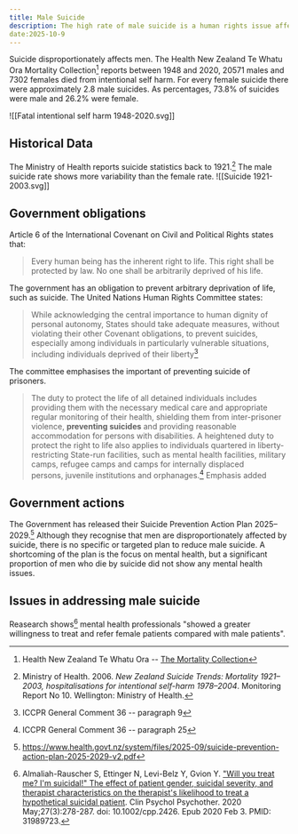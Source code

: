 ```yaml
---
title: Male Suicide
description: The high rate of male suicide is a human rights issue affecting men's right to life and right to health.
date:2025-10-9
---
```


Suicide disproportionately affects men. The Health New Zealand Te Whatu Ora Mortality Collection[^1] reports between 1948 and 2020, 20571 males and 7302 females died from intentional self harm. For every female suicide there were approximately 2.8 male suicides. As percentages, 73.8\% of suicides were male and 26.2\% were female.

![[Fatal intentional self harm 1948-2020.svg]]

## Historical Data

The Ministry of Health reports suicide statistics back to 1921.[^2] The male suicide rate shows more variability than the female rate.
![[Suicide 1921-2003.svg]]
## Government obligations

Article 6 of the International Covenant on Civil and Political Rights states that:

> Every human being has the inherent right to life. This right shall be protected by law. No one shall be arbitrarily deprived of his life.

The government has an obligation to prevent arbitrary deprivation of life, such as suicide. The United Nations Human Rights Committee states:

> While acknowledging the central importance to human dignity of personal autonomy, States should take adequate measures, without violating their other Covenant obligations, to prevent suicides, especially among individuals in particularly vulnerable situations, including individuals deprived of their liberty[^3]

The committee emphasises the important of preventing suicide of prisoners.

> The duty to protect the life of all detained individuals includes providing them with the necessary medical care and appropriate regular monitoring of their health, shielding them from inter-prisoner violence, **preventing suicides** and providing reasonable accommodation for persons with disabilities. A heightened duty to protect the right to life also applies to individuals quartered in liberty-restricting State-run facilities, such as mental health facilities, military camps, refugee camps and camps for internally displaced persons, juvenile institutions and orphanages.[^4] Emphasis added

## Government actions

The Government has released their Suicide Prevention Action Plan 2025–2029.[^5] Although they recognise that men are disproportionately affected by suicide, there is no specific or targeted plan to reduce male suicide. A shortcoming of the plan is the focus on mental health, but a significant proportion of men who die by suicide did not show any mental health issues.

## Issues in addressing male suicide

Reasearch shows[^6] mental health professionals "showed a greater willingness to treat and refer female patients compared with male patients".

[^1]: Health New Zealand Te Whatu Ora -- [The Mortality Collection](https://www.tewhatuora.govt.nz/for-health-professionals/data-and-statistics/nz-health-statistics/national-collections-and-surveys/collections/mortality-collection)
[^2]: Ministry of Health. 2006. *New Zealand Suicide Trends: Mortality 1921–2003, hospitalisations for intentional self-harm 1978–2004*. Monitoring Report No 10. Wellington: Ministry of Health.
[^3]: ICCPR General Comment 36 -- paragraph 9
[^4]: ICCPR General Comment 36 -- paragraph 25
[^5]: https://www.health.govt.nz/system/files/2025-09/suicide-prevention-action-plan-2025-2029-v2.pdf
[^6]: Almaliah-Rauscher S, Ettinger N, Levi-Belz Y, Gvion Y. ["Will you treat me? I'm suicidal!" The effect of patient gender, suicidal severity, and therapist characteristics on the therapist's likelihood to treat a hypothetical suicidal patient](https://pubmed.ncbi.nlm.nih.gov/31989723/). Clin Psychol Psychother. 2020 May;27(3):278-287. doi: 10.1002/cpp.2426. Epub 2020 Feb 3. PMID: 31989723.
